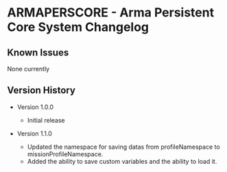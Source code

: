 # ARMAPERSCORE - Arma Persistent Core System Changelog

## Known Issues
None currently

## Version History

* Version 1.0.0
    - Initial release

* Version 1.1.0
    - Updated the namespace for saving datas from profileNamespace to missionProfileNamespace.
    - Added the ability to save custom variables and the ability to load it.
